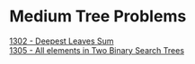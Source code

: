 # Medium Tree Problems
[1302 - Deepest Leaves Sum](1302)  
[1305 - All elements in Two Binary Search Trees](1305)  